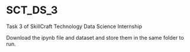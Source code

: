 # SCT_DS_3
Task 3 of SkillCraft Technology Data Science Internship 

Download the ipynb file and dataset and store them in the same folder to run.
